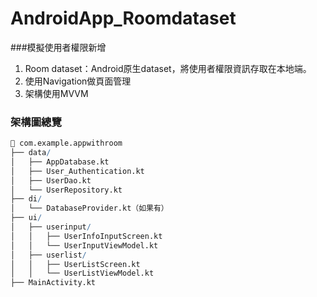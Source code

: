 # AndroidApp_Roomdataset
###模擬使用者權限新增

1. Room dataset：Android原生dataset，將使用者權限資訊存取在本地端。
2. 使用Navigation做頁面管理
3. 架構使用MVVM
### 架構圖總覽

```r
📁 com.example.appwithroom
├── data/
│   ├── AppDatabase.kt
│   ├── User_Authentication.kt
│   ├── UserDao.kt
│   └── UserRepository.kt
├── di/
│   └── DatabaseProvider.kt（如果有）
├── ui/
│   ├── userinput/
│   │   ├── UserInfoInputScreen.kt
│   │   └── UserInputViewModel.kt
│   ├── userlist/
│   │   ├── UserListScreen.kt
│   │   └── UserListViewModel.kt
├── MainActivity.kt

```

